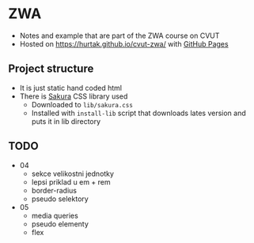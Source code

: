 # ZWA

- Notes and example that are part of the ZWA course on CVUT
- Hosted on https://hurtak.github.io/cvut-zwa/ with [GitHub Pages](https://pages.github.com/)

## Project structure

- It is just static hand coded html
- There is [Sakura](https://github.com/oxalorg/sakura) CSS library used
    - Downloaded to `lib/sakura.css`
    - Installed with `install-lib` script that downloads lates version and puts it in lib directory

## TODO

- 04
    - sekce velikostni jednotky
    - lepsi priklad u em + rem
    - border-radius
    - pseudo selektory
- 05
    - media queries
    - pseudo elementy
    - flex
